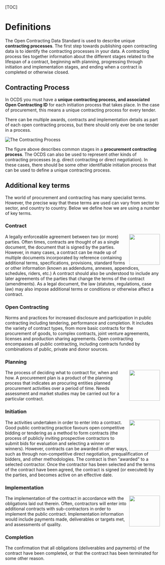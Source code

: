 [TOC]

# Definitions

<span class="lead">The Open Contracting Data Standard is used to describe unique **contracting processes**. The first step towards publishing open contracting data is to identify the contracting processes in your data. A contracting process ties together information about the different stages related to the lifespan of a contract, beginning with planning, progressing through initiation and implementation stages, and ending when a contract is completed or otherwise closed. </span>

## Contracting Process

In OCDS you must have a **unique contracting process, and associated Open Contracting ID** for each initiation process that takes place. In the case of procurement, this means a unique contracting process for every tender. 

There can be multiple awards, contracts and implementation details as part of each open contracting process, but there should only ever be one tender in a process.  

![The Contracting Process](../../../assets/contracting_process_rc.png)

The figure above describes common stages in a **procurement contracting process**. The OCDS can also be used to represent other kinds of contracting processes (e.g. direct contracting or direct negotiation). In these cases, there should be some other identifiable initiation process that can be used to define a unique contracting process.

## Additional key terms

<span class="lead">The world of procurement and contracting has many specialist terms. However, the precise way that these terms are used can vary from sector to sector, and country to country. Below we define how we are using a number of key terms.</span>

### Contract
<img src="../../../assets/green_signed.svg.png" width="100" align="right"/>A legally enforceable agreement between two (or more) parties. Often times, contracts are thought of as a single document, the document that is signed by the parties. However, in many cases, a contract can be made up of multiple documents incorporated by reference containing additional terms, specifications, provisions, standard forms or other information (known as addendums, annexes, appendices, schedules, riders, etc.) A contract should also be understood to include any later agreements of the parties that change the terms of the contract (amendments). As a legal document, the law (statutes, regulations, case law) may also impose additional terms or conditions or otherwise affect a contract.

### Open Contracting
Norms and practices for increased disclosure and participation in public contracting including tendering, performance and completion. It includes the variety of contract types, from more basic contracts for the procurement of goods, to complex contracts, joint venture agreements, licenses and production sharing agreements. Open contracting encompasses all public contracting, including contracts funded by combinations of public, private and donor sources.

### Planning
<img src="../../../assets/green_planning.svg.png" width="100" align="right"/>The process of deciding what to contract for, when and how. A procurement plan is a product of the planning process that indicates an procuring entities planned procurement activities over a period of time. Needs assessment and market studies may be carried out for a particular contract. 

### Initiation
<img src="../../../assets/green_tendering.svg.png" width="100" align="right"/>The activities undertaken in order to enter into a contract. Good public contracting practice favours open competitive bidding or tendering as a method to form contracts (the process of publicly inviting prospective contractors to submit bids for evaluation and selecting a winner or winners). However, contracts can be awarded in other ways, such as through non-competitive direct negotiation, prequalification of bidders, and other methodologies. The contract is then "awarded" to a selected contractor. Once the contractor has been selected and the terms of the contract have been agreed, the contract is signed (or executed) by the parties, and becomes active on an effective date.

### Implementation
<img src="../../../assets/green_implementation.svg.png" width="100" align="right"/>The implementation of the contract in accordance with the obligations laid out therein. Often, contractors will enter into additional contracts with sub-contractors in order to implement the public contract. Implementation information would include payments made, deliverables or targets met, and assessments of quality. 

### Completion
The confirmation that all obligations (deliverables and payments) of the contract have been completed, or that the contract has been terminated for some other reason.
